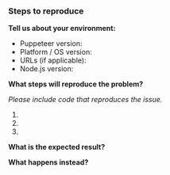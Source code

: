 <!--
STEP 1: Are you in the right place?

- For general technical questions or "how to" guidance, please search StackOverflow for questions tagged "puppeteer" or create a new post.

https://stackoverflow.com/questions/tagged/puppeteer

- For issues or feature requests related to the DevTools Protocol (https://chromedevtools.github.io/devtools-protocol/), file an issue there:

https://github.com/ChromeDevTools/devtools-protocol/issues/new.

- Problem in Headless Chrome? File an issue against Chromium's issue tracker:

https://bugs.chromium.org/p/chromium/issues/entry?components=Internals%3EHeadless&blocking=705916

For issues, feature requests, or setup troubles with Puppeteer, file an issue right here!
-->

### Steps to reproduce

**Tell us about your environment:**

- Puppeteer version:
- Platform / OS version:
- URLs (if applicable):
- Node.js version:

**What steps will reproduce the problem?**

_Please include code that reproduces the issue._

1.
2.
3.

**What is the expected result?**

**What happens instead?**
